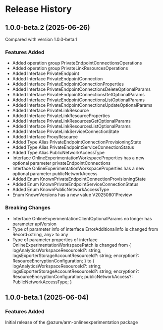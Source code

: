 # Release History
    
## 1.0.0-beta.2 (2025-06-26)
Compared with version 1.0.0-beta.1
    
### Features Added

  - Added operation group PrivateEndpointConnectionsOperations
  - Added operation group PrivateLinkResourcesOperations
  - Added Interface PrivateEndpoint
  - Added Interface PrivateEndpointConnection
  - Added Interface PrivateEndpointConnectionProperties
  - Added Interface PrivateEndpointConnectionsDeleteOptionalParams
  - Added Interface PrivateEndpointConnectionsGetOptionalParams
  - Added Interface PrivateEndpointConnectionsListOptionalParams
  - Added Interface PrivateEndpointConnectionsUpdateOptionalParams
  - Added Interface PrivateLinkResource
  - Added Interface PrivateLinkResourceProperties
  - Added Interface PrivateLinkResourcesGetOptionalParams
  - Added Interface PrivateLinkResourcesListOptionalParams
  - Added Interface PrivateLinkServiceConnectionState
  - Added Interface ProxyResource
  - Added Type Alias PrivateEndpointConnectionProvisioningState
  - Added Type Alias PrivateEndpointServiceConnectionStatus
  - Added Type Alias PublicNetworkAccessType
  - Interface OnlineExperimentationWorkspaceProperties has a new optional parameter privateEndpointConnections
  - Interface OnlineExperimentationWorkspaceProperties has a new optional parameter publicNetworkAccess
  - Added Enum KnownPrivateEndpointConnectionProvisioningState
  - Added Enum KnownPrivateEndpointServiceConnectionStatus
  - Added Enum KnownPublicNetworkAccessType
  - Enum KnownVersions has a new value V20250801Preview

### Breaking Changes

  - Interface OnlineExperimentationClientOptionalParams no longer has parameter apiVersion
  - Type of parameter info of interface ErrorAdditionalInfo is changed from Record<string, any> to any
  - Type of parameter properties of interface OnlineExperimentationWorkspacePatch is changed from {
        logAnalyticsWorkspaceResourceId?: string;
        logsExporterStorageAccountResourceId?: string;
        encryption?: ResourceEncryptionConfiguration;
    } to {
        logAnalyticsWorkspaceResourceId?: string;
        logsExporterStorageAccountResourceId?: string;
        encryption?: ResourceEncryptionConfiguration;
        publicNetworkAccess?: PublicNetworkAccessType;
    }
    
    
## 1.0.0-beta.1 (2025-06-04)

### Features Added

Initial release of the @azure/arm-onlineexperimentation package
